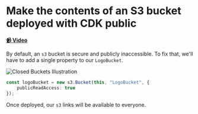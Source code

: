 # Make the contents of an S3 bucket deployed with CDK public

**[📹 Video](https://egghead.io/lessons/aws-make-the-contents-of-an-s3-bucket-deployed-with-cdk-public)**

<TimeStamp start="0:15" end="0:25">

By default, an `s3` bucket is secure and publicly inaccessible. To fix that, we'll have to add a single property to our `LogoBucket`.
 </TimeStamp>

![Closed Buckets Illustration](https://res.cloudinary.com/dg3gyk0gu/image/upload/v1592247658/transcript-images/12-make-the-contents-of-an-s3-bucket-deployed-with-cdk-public-closed-buckets.png)

<TimeStamp start="0:29" end="0:42">

```ts
const logoBucket = new s3.Bucket(this, "LogoBucket", {
    publicReadAccess: true
});
```
</TimeStamp>

Once deployed, our `s3` links will be available to everyone.
